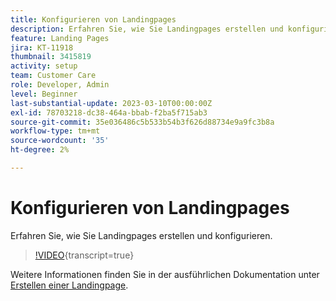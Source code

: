 ```yaml
---
title: Konfigurieren von Landingpages
description: Erfahren Sie, wie Sie Landingpages erstellen und konfigurieren.
feature: Landing Pages
jira: KT-11918
thumbnail: 3415819
activity: setup
team: Customer Care
role: Developer, Admin
level: Beginner
last-substantial-update: 2023-03-10T00:00:00Z
exl-id: 78703218-dc38-464a-bbab-f2ba5f715ab3
source-git-commit: 35e036486c5b533b54b3f626d88734e9a9fc3b8a
workflow-type: tm+mt
source-wordcount: '35'
ht-degree: 2%

---
```


# Konfigurieren von Landingpages

Erfahren Sie, wie Sie Landingpages erstellen und konfigurieren.

>[!VIDEO](https://video.tv.adobe.com/v/3448915/?quality=12&learn=on&captions=ger){transcript=true}

Weitere Informationen finden Sie in der ausführlichen Dokumentation unter [Erstellen einer Landingpage](https://experienceleague.adobe.com/docs/campaign-classic/using/designing-content/editing-html-content/creating-a-landing-page.html?lang=de).
